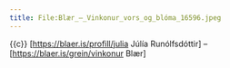 ```yaml
---
title: File:Blær_–_Vinkonur_vors_og_blóma_16596.jpeg
---
```


{{c}} [https://blaer.is/profill/julia Júlía Runólfsdóttir] – [https://blaer.is/grein/vinkonur Blær]
